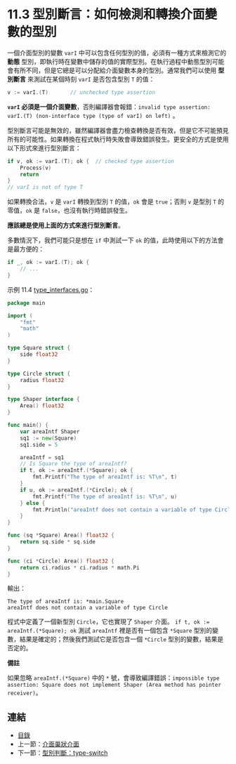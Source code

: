 # 11.3 型別斷言：如何檢測和轉換介面變數的型別

一個介面型別的變數 `varI` 中可以包含任何型別的值，必須有一種方式來檢測它的 **動態** 型別，即執行時在變數中儲存的值的實際型別。在執行過程中動態型別可能會有所不同，但是它總是可以分配給介面變數本身的型別。通常我們可以使用 **型別斷言** 來測試在某個時刻 `varI` 是否包含型別 `T` 的值：

```go
v := varI.(T)       // unchecked type assertion
```

**`varI` 必須是一個介面變數**，否則編譯器會報錯：`invalid type assertion: varI.(T) (non-interface type (type of varI) on left)` 。

型別斷言可能是無效的，雖然編譯器會盡力檢查轉換是否有效，但是它不可能預見所有的可能性。如果轉換在程式執行時失敗會導致錯誤發生。更安全的方式是使用以下形式來進行型別斷言：

```go
if v, ok := varI.(T); ok {  // checked type assertion
    Process(v)
    return
}
// varI is not of type T
```

如果轉換合法，`v` 是 `varI` 轉換到型別 `T` 的值，`ok` 會是 `true`；否則 `v` 是型別 `T` 的零值，`ok` 是 `false`，也沒有執行時錯誤發生。

**應該總是使用上面的方式來進行型別斷言**。

多數情況下，我們可能只是想在 `if` 中測試一下 `ok` 的值，此時使用以下的方法會是最方便的：

```go
if _, ok := varI.(T); ok {
    // ...
}
```

示例 11.4 [type_interfaces.go](examples/chapter_11/type_interfaces.go)：

```go
package main

import (
	"fmt"
	"math"
)

type Square struct {
	side float32
}

type Circle struct {
	radius float32
}

type Shaper interface {
	Area() float32
}

func main() {
	var areaIntf Shaper
	sq1 := new(Square)
	sq1.side = 5

	areaIntf = sq1
	// Is Square the type of areaIntf?
	if t, ok := areaIntf.(*Square); ok {
		fmt.Printf("The type of areaIntf is: %T\n", t)
	}
	if u, ok := areaIntf.(*Circle); ok {
		fmt.Printf("The type of areaIntf is: %T\n", u)
	} else {
		fmt.Println("areaIntf does not contain a variable of type Circle")
	}
}

func (sq *Square) Area() float32 {
	return sq.side * sq.side
}

func (ci *Circle) Area() float32 {
	return ci.radius * ci.radius * math.Pi
}
```

輸出：

    The type of areaIntf is: *main.Square
    areaIntf does not contain a variable of type Circle

程式中定義了一個新型別 `Circle`，它也實現了 `Shaper` 介面。 `if t, ok := areaIntf.(*Square); ok` 測試 `areaIntf` 裡是否有一個包含 `*Square` 型別的變數，結果是確定的；然後我們測試它是否包含一個 `*Circle` 型別的變數，結果是否定的。

**備註**

如果忽略 `areaIntf.(*Square)` 中的 `*` 號，會導致編譯錯誤：`impossible type assertion: Square does not implement Shaper (Area method has pointer receiver)`。

## 連結

- [目錄](directory.md)
- 上一節：[介面巢狀介面](11.2.md)
- 下一節：[型別判斷：type-switch](11.4.md)

